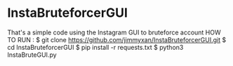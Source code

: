 # InstaBruteforcerGUI
That's a simple code using the Instagram GUI to bruteforce account
HOW TO RUN :
$ git clone https://github.com/jimmyxan/InstaBruteforcerGUI.git
$ cd InstaBruteforcerGUI
$ pip install -r requests.txt
$ python3 InstaBruteGUI.py

